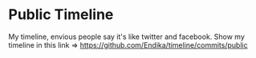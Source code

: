 # Public Timeline
My timeline, envious people say it's like twitter and facebook.
Show my timeline in this link => https://github.com/Endika/timeline/commits/public


